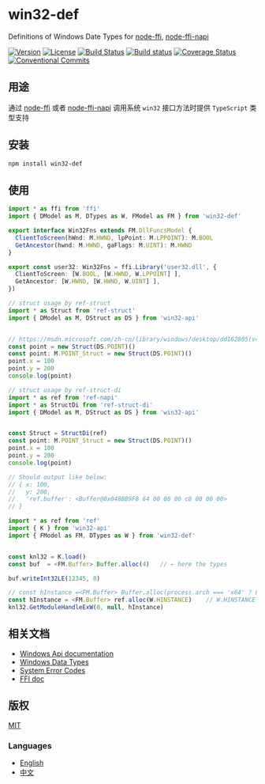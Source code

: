 # win32-def
Definitions of Windows Date Types for [node-ffi](https://github.com/node-ffi/node-ffi), [node-ffi-napi](https://github.com/node-ffi-napi/node-ffi-napi)

[![Version](https://img.shields.io/npm/v/win32-def.svg)](https://www.npmjs.com/package/win32-def)
[![License](https://img.shields.io/badge/license-MIT-blue.svg)](https://opensource.org/licenses/MIT)
[![Build Status](https://travis-ci.org/waitingsong/node-win32-def.svg?branch=master)](https://travis-ci.org/waitingsong/node-win32-def)
[![Build status](https://ci.appveyor.com/api/projects/status/8g4ud87q0mnys6tg/branch/master?svg=true)](https://ci.appveyor.com/project/waitingsong/node-win32-def/branch/master)
[![Coverage Status](https://coveralls.io/repos/github/waitingsong/node-win32-def/badge.svg)](https://coveralls.io/github/waitingsong/node-win32-def)
[![Conventional Commits](https://img.shields.io/badge/Conventional%20Commits-1.0.0-yellow.svg)](https://conventionalcommits.org)



## 用途
通过 [node-ffi](https://github.com/node-ffi/node-ffi) 或者 [node-ffi-napi](https://github.com/node-ffi-napi/node-ffi-napi) 调用系统 `win32` 接口方法时提供 ```TypeScript``` 类型支持

## 安装
```powershell
npm install win32-def
```

## 使用

```ts
import * as ffi from 'ffi'
import { DModel as M, DTypes as W, FModel as FM } from 'win32-def'

export interface Win32Fns extends FM.DllFuncsModel {
  ClientToScreen(hWnd: M.HWND, lpPoint: M.LPPOINT): M.BOOL
  GetAncestor(hwnd: M.HWND, gaFlags: M.UINT): M.HWND
}

export const user32: Win32Fns = ffi.Library('user32.dll', {
  ClientToScreen: [W.BOOL, [W.HWND, W.LPPOINT] ],
  GetAncestor: [W.HWND, [W.HWND, W.UINT] ],
})
```

```ts
// struct usage by ref-struct
import * as Struct from 'ref-struct'
import { DModel as M, DStruct as DS } from 'win32-api'


// https://msdn.microsoft.com/zh-cn/library/windows/desktop/dd162805(v=vs.85).aspx
const point = new Struct(DS.POINT)()
const point: M.POINT_Struct = new Struct(DS.POINT)()
point.x = 100
point.y = 200
console.log(point)

// struct usage by ref-struct-di
import * as ref from 'ref-napi'
import * as StructDi from 'ref-struct-di'
import { DModel as M, DStruct as DS } from 'win32-api'


const Struct = StructDi(ref)
const point: M.POINT_Struct = new Struct(DS.POINT)()
point.x = 100
point.y = 200
console.log(point)

// Should output like below:
// { x: 100,
//   y: 200,
//   'ref.buffer': <Buffer@0x048BB9F8 64 00 00 00 c8 00 00 00>
// }
```

```ts
import * as ref from 'ref'
import { K } from 'win32-api'
import { FModel as FM, DTypes as W } from 'win32-def'


const knl32 = K.load()
const buf  = <FM.Buffer> Buffer.alloc(4)   // ← here the types

buf.writeInt32LE(12345, 0)

// const hInstance =<FM.Buffer> Buffer.alloc(process.arch === 'x64' ? 8 : 4);
const hInstance = <FM.Buffer> ref.alloc(W.HINSTANCE)    // W.HINSTANCE is 'int64*' under x64, 'int32*' under ia32
knl32.GetModuleHandleExW(0, null, hInstance)
```


## 相关文档
- [Windows Api documentation](https://msdn.microsoft.com/en-us/library/windows/desktop/ff468919%28v=vs.85%29.aspx)
- [Windows Data Types](https://msdn.microsoft.com/en-us/library/windows/desktop/aa383751#DWORD)
- [System Error Codes](https://msdn.microsoft.com/en-us/library/windows/desktop/ms681381%28v=vs.85%29.aspx)
- [FFI doc](https://github.com/node-ffi/node-ffi/wiki/Node-FFI-Tutorial)



## 版权
[MIT](LICENSE)

### Languages
- [English](README.md)
- [中文](README.zh-CN.md)
